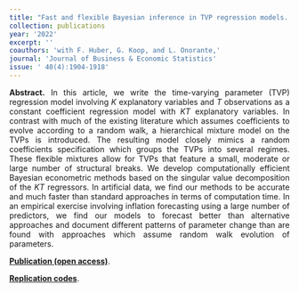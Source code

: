 ```yaml
---
title: "Fast and flexible Bayesian inference in TVP regression models. [doi](https://doi.org/10.1080/07350015.2021.1990772)"
collection: publications
year: '2022'
excerpt: ''
coauthors: 'with F. Huber, G. Koop, and L. Onorante,'
journal: 'Journal of Business & Economic Statistics'
issue: ' 40(4):1904-1918'
---
```

<p align="justify"> <b>Abstract.</b> In this article, we write the time-varying parameter (TVP) regression model involving <i>K</i> explanatory variables and <i>T</i> observations as a constant coefficient regression model with <i>KT</i> explanatory variables. In contrast with much of the existing literature which assumes coefficients to evolve according to a random walk, a hierarchical mixture model on the TVPs is introduced. The resulting model closely mimics a random coefficients specification which groups the TVPs into several regimes. These flexible mixtures allow for TVPs that feature a small, moderate or large number of structural breaks. We develop computationally efficient Bayesian econometric methods based on the singular value decomposition of the <i>KT</i> regressors. In artificial data, we find our methods to be accurate and much faster than standard approaches in terms of computation time. In an empirical exercise involving inflation forecasting using a large number of predictors, we find our models to forecast better than alternative approaches and document different patterns of parameter change than are found with approaches which assume random walk evolution of parameters.
</p>

[**Publication (open access)**](https://doi.org/10.1080/07350015.2021.1990772).

[**Replication codes**](https://www.tandfonline.com/doi/suppl/10.1080/07350015.2021.1990772?scroll=top).
